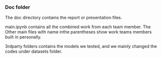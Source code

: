 ### Doc folder

The doc directory contains the report or presentation files. 

main.ipynb contains all the combined work from each team member. The Other main files with name inthe parentheses show work teams members built in personally.

3rdparty folders contains the models we tested, and we mainly changed the codes under datasets folder.
